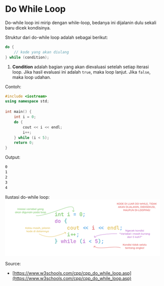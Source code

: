 # Do While Loop

Do-while loop ini mirip dengan while-loop, bedanya ini dijalanin dulu sekali baru dicek kondisinya.

Struktur dari do-while loop adalah sebagai berikut:

```cpp
do {
    // kode yang akan diulang
} while (condition);
```

1. **Condition** adalah bagian yang akan dievaluasi setelah setiap iterasi loop. Jika hasil evaluasi ini adalah `true`, maka loop lanjut. Jika `false`, maka loop udahan.

Contoh:

```cpp
#include <iostream>
using namespace std;

int main() {
    int i = 0;
    do {
        cout << i << endl;
        i++;
    } while (i < 5);
    return 0;
}
```

Output:
```bash
0
1
2
3
4
```

Ilustasi do-while loop:
![Do While Loop](../../photo/algoritma-pemrograman-lanjut/do-while-loop.png)

Source:
- [https://www.w3schools.com/cpp/cpp_do_while_loop.asp](https://www.w3schools.com/cpp/cpp_do_while_loop.asp)
